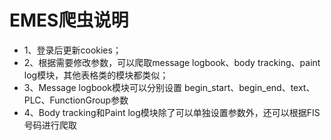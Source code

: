 # EMES爬虫说明
- 1、登录后更新cookies；
- 2、根据需要修改参数，可以爬取message logbook、body tracking、paint log模块，其他表格类的模块都类似；
- 3、Message logbook模块可以分别设置 begin_start、begin_end、text、PLC、FunctionGroup参数
- 4、Body tracking和Paint log模块除了可以单独设置参数外，还可以根据FIS号码进行爬取
